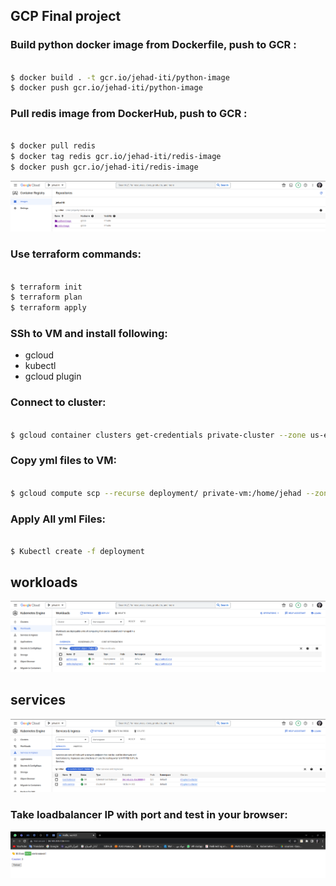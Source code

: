 ## GCP Final project

### Build python docker image from Dockerfile, push to GCR :
  ```bash

  $ docker build . -t gcr.io/jehad-iti/python-image
  $ docker push gcr.io/jehad-iti/python-image

  ```
### Pull redis image from DockerHub, push to GCR :
  ```bash

  $ docker pull redis
  $ docker tag redis gcr.io/jehad-iti/redis-image
  $ docker push gcr.io/jehad-iti/redis-image

  ```
![home_Page Image](./outputs/images.png)

### Use terraform commands:
  ```bash

  $ terraform init
  $ terraform plan
  $ terraform apply

  ```

### SSh to VM and install following: 

  * gcloud 
  * kubectl
  * gcloud plugin

### Connect to cluster:
  ```bash

  $ gcloud container clusters get-credentials private-cluster --zone us-east4-c --project jehad-iti

  ```
### Copy yml files to VM:
  ```bash

  $ gcloud compute scp --recurse deployment/ private-vm:/home/jehad --zone us-east4-c --tunnel-through-iap
  
  ``` 
### Apply All yml Files:
  ```bash

  $ Kubectl create -f deployment

  ```

## workloads
![home_Page Image](./outputs/workloads.png)
## services
![home_Page Image](./outputs/services.png)

### Take loadbalancer IP with port and test in your browser:
![home_Page Image](./outputs/output.png)



